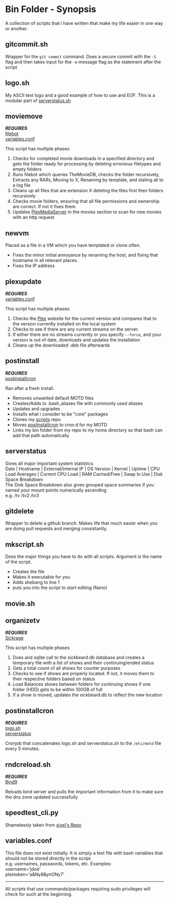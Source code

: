 # Bin Folder - Synopsis
A collection of scripts that i have written that make my life easier in one way or another.
## gitcommit.sh
Wrapper for the `git commit` command. Does a secure commit with the `-S` flag and then takes input for the `-m` message flag as the statement after the script

## logo.sh
My ASCII text logo and a good example of how to use and EOF. This is a modular part of [serverstatus.sh](#serverstatussh)

## moviemove
*__REQUIRES__*  
[filebot](https://www.filebot.net)  
[variables.conf](#variablesconf)

This script has multiple phases

1. Checks for completed movie downloads in a specified directory and gets the folder ready for processing by deleting erronious filetypes and empty folders
2. Runs filebot which queries TheMovieDB, checks the folder recursively, Extracts any RARs, Moving to X, Renaming by template, and stating all to a log file
3. Cleans up all files that are extension X deleting the files first then folders recursively
4. Checks movie folders, ensuring that all file permissions and ownership are correct. If not it fixes them
5. Updates [PlexMediaServer](https://www.plex.tv/) in the movies section to scan for new movies with an http request

## newvm
Placed as a file in a VM which you have templated or clone often.
* Fixes the minor initial annoyance by renaming the host, and fixing that hostname in all relevant places.
* Fixes the IP address

## plexupdate
*__REQUIRES__*  
[variables.conf](#variablesconf)

This script has multiple phases

1. Checks the [Plex](https://plex.tv) website for the current version and compares that to the version currently installed on the local system
2. Checks to see if there are any current streams on the server.
3. If either there are no streams currently or you specify `--force`, and your version is out of date, downloads and updates the installation
4. Cleans up the downloaded .deb file afterwards

## postinstall
*__REQUIRES__*  
[postinstallcron](#postinstallcron)

Ran after a fresh install.

* Removes unwanted default MOTD files
* Creates/Adds to .bash_aliases file with commonly used aliases
* Updates and upgrades
* Installs what i consider to be "core" packages
* Clones my [scripts](https://github.com/DirtyCajunRice/scripts) repo
* Moves [postinstallcron](#postinstallcron) to cron.d for my MOTD
* Links my bin folder from my repo to my home directory so that bash can add that path automatically

## serverstatus
Gives all major important system statistics:  
Date | Hostname | External/Internal IP | OS Version | Kernel | Uptime | CPU Load Averages | Current CPU Load | RAM Cached/Free | Swap In Use | Disk Space Breakdown  
The Disk Space Breakdown also gives grouped space summaries if you named your mount points numerically ascending  
e.g. /tv /tv2 /tv3 

## gitdelete
Wrapper to delete a github branch. Makes life that much easier when you are doing pull requests and merging consistantly.

## mkscript.sh
Does the major things you have to do with all scripts. Argument is the name of the script.
* Creates the file
* Makes it executable for you
* Adds shebang to line 1
* puts you into the script to start editing (Nano)
## movie.sh

## organizetv
*__REQUIRES__*  
[Sickrage](https://sickrage.github.io)

This script has multiple phases

1. Does and sqlite call to the sickbeard.db database and creates a temporary file with a list of shows and their continuing/ended status
2. Gets a total count of all shows for counter purposes
3. Checks to see if shows are properly located. If not, it moves them to their respective folders based on status
4. Load Balances shows between folders for continuing shows if one folder (HDD) gets to be within 100GB of full
5. If a show is moved, updates the sickbeard.db to reflect the new location

## postinstallcron
*__REQUIRES__*  
[logo.sh](#logosh)  
[serverstatus](#serverstatussh)

Cronjob that concatenates logo.sh and serverstatus.sh to the `/etc/motd` file every 5 minutes.

## rndcreload.sh
*__REQUIRES__*  
[Bind9](http://packages.ubuntu.com/xenial/bind9)

Reloads bind server and pulls the important information from it to make sure the dns zone updated successfully

## speedtest_cli.py
Shamelessly taken from [sivel's Repo](https://github.com/sivel/speedtest-cli)

## variables.conf
This file does not exist initially. It is simply a text file with bash variables that should not be stored directly in the script.  
e.g. usernames, passwords, tokens, etc. Examples:  
username='jdoe'  
plextoken='a&Ny8&ynONy7'


---
All scripts that use commands/packages requiring sudo privileges will check for such at the beginning.
